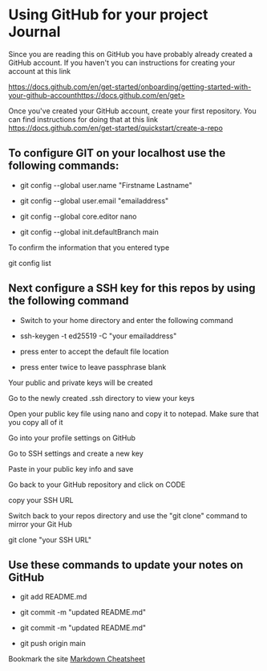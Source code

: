# Using GitHub for your project Journal

Since you are reading this on GitHub you have probably already created a GitHub account.
If you haven't you can instructions for creating your account at this link

https://docs.github.com/en/get-started/onboarding/getting-started-with-your-github-accounthttps://docs.github.com/en/get>

Once you've created your GitHub account, create your first repository. You can find
instructions for doing that at this link
https://docs.github.com/en/get-started/quickstart/create-a-repo


## To configure GIT on your localhost use the following commands:

- git config --global user.name "Firstname Lastname"

- git config --global user.email "emailaddress"

- git config --global core.editor nano

- git config --global init.defaultBranch main

To confirm the information that you entered type

  git config list

##      Next configure a SSH key for this repos by using the following command

- Switch to your home directory and enter the following command

- ssh-keygen -t ed25519 -C "your emailaddress"

- press enter to accept the default file location

- press enter twice to leave passphrase blank

Your public and private keys will be created

Go to the newly created .ssh directory to view your keys

Open your public key file using nano and copy it to notepad.  Make sure that you copy all of it

Go into your profile settings on GitHub

Go to SSH settings and create a new key

Paste in your public key info and save

Go back to your GitHub repository and click on CODE

copy your SSH URL

Switch back to your repos directory and use the "git clone" command to mirror your Git Hub

 git clone "your SSH URL"



## Use these commands to update your notes on GitHub

 - git add README.md

 - git commit -m "updated README.md"
 - git commit -m "updated README.md"

 - git push origin main


Bookmark the site [ Markdown Cheatsheet](https://www.markdownguide.org/cheat-sheet/)



